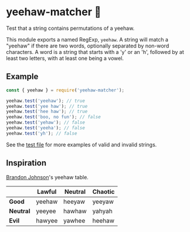 # yeehaw-matcher 🤠

Test that a string contains permutations of a yeehaw.

This module exports a named RegExp, `yeehaw`. A string will match a "yeehaw" if there are two words, optionally separated by non-word characters. A word is a string that starts with a 'y' or an 'h', followed by at least two letters, with at least one being a vowel.

## Example

```javascript
const { yeehaw } = require('yeehaw-matcher');

yeehaw.test('yeehaw'); // true
yeehaw.test('yee haw'); // true
yeehaw.test('hee haw'); // true
yeehaw.test('boo, no fun'); // false
yeehaw.test('yehaw'); // false
yeehaw.test('yeeha'); // false
yeehaw.test('yh'); // false
```

See the [test file](src/index.spec.ts) for more examples of valid and invalid strings.

## Inspiration

[Brandon Johnson](https://twitter.com/brandon_mn)'s yeehaw table.

|             | **Lawful** | **Neutral** | **Chaotic** |
| ----------- | ---------- | ----------- | ----------- |
| **Good**    | yeehaw     | heeyaw      | yeeyaw      |
| **Neutral** | yeeyee     | hawhaw      | yahyah      |
| **Evil**    | hawyee     | yawhee      | heehaw      |
